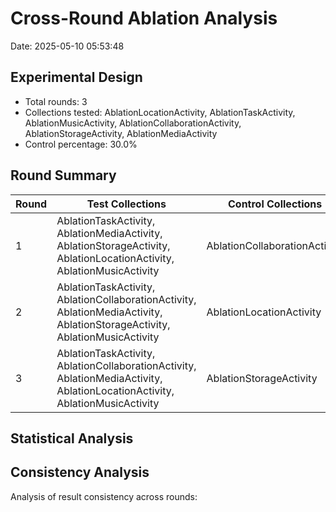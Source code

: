 # Cross-Round Ablation Analysis

Date: 2025-05-10 05:53:48

## Experimental Design

- Total rounds: 3
- Collections tested: AblationLocationActivity, AblationTaskActivity, AblationMusicActivity, AblationCollaborationActivity, AblationStorageActivity, AblationMediaActivity
- Control percentage: 30.0%

## Round Summary

| Round | Test Collections | Control Collections |
|-------|-----------------|---------------------|
| 1 | AblationTaskActivity, AblationMediaActivity, AblationStorageActivity, AblationLocationActivity, AblationMusicActivity | AblationCollaborationActivity |
| 2 | AblationTaskActivity, AblationCollaborationActivity, AblationMediaActivity, AblationStorageActivity, AblationMusicActivity | AblationLocationActivity |
| 3 | AblationTaskActivity, AblationCollaborationActivity, AblationMediaActivity, AblationLocationActivity, AblationMusicActivity | AblationStorageActivity |

## Statistical Analysis


## Consistency Analysis

Analysis of result consistency across rounds:

